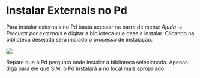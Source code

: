 # Instalar Externals no Pd

Para instalar externals no Pd basta acessar na barra de menu: _Ajuda -&gt; Procurar por externals_ e digitar a biblioteca que deseja instalar. Clicando na biblioteca desejada será iniciado o processo de instalação.



![](https://media.giphy.com/media/Qxe8uDYVljSwh1RGCa/giphy.gif)

Repare que o Pd pergunta onde instalar a biblioteca selecionada. Apenas diga para ele que SIM, o Pd instalará a no local mais apropriado.



